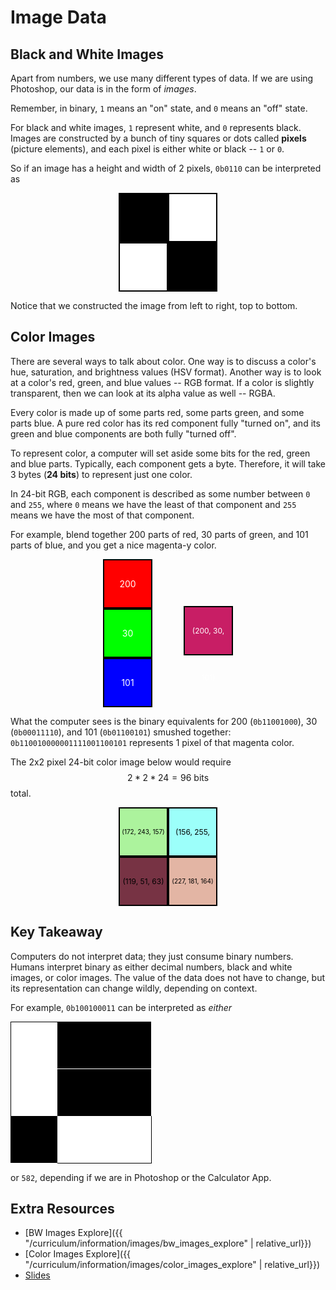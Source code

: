 # Image Data

## Black and White Images

Apart from numbers, we use many different types of data. If we are using Photoshop, our data is in the form of *images*.

Remember, in binary, `1` means an "on" state, and `0` means an "off" state.

For black and white images, `1` represent white, and `0` represents black. Images are constructed by a bunch of tiny squares or dots called **pixels** (picture elements), and each pixel is either white or black -- `1` or `0`.

So if an image has a height and width of 2 pixels, `0b0110` can be interpreted as

<style>
    :root {
        --bw-image-sq-size: 75px;
    }
</style>

<div style="position: relative; display: grid; grid-template-columns: 1fr 1fr; grid-gap: 0px;">
    <div style="width: var(--bw-image-sq-size); height: var(--bw-image-sq-size); background: black; border: 2px solid black; margin-left:auto;"></div>
    <div style="width: var(--bw-image-sq-size); height: var(--bw-image-sq-size); background: white; border: 2px solid black;"></div>
    <div style="width: var(--bw-image-sq-size); height: var(--bw-image-sq-size); background: white; border: 2px solid black; margin-left:auto;"></div>
    <div style="width: var(--bw-image-sq-size); height: var(--bw-image-sq-size); background: black; border: 2px solid black;"></div>
</div>

Notice that we constructed the image from left to right, top to bottom.

## Color Images

There are several ways to talk about color. One way is to discuss a color's hue, saturation, and brightness values (HSV format). Another way is to look at a color's red, green, and blue values -- RGB format. If a color is slightly transparent, then we can look at its alpha value as well -- RGBA.

Every color is made up of some parts red, some parts green, and some parts blue. A pure red color has its red component fully "turned on", and its green and blue components are both fully "turned off".

To represent color, a computer will set aside some bits for the red, green and blue parts. Typically, each component gets a byte. Therefore, it will take 3 bytes (**24 bits**) to represent just one color.

In 24-bit RGB, each component is described as some number between `0` and `255`, where `0` means we have the least of that component and `255` means we have the most of that component.

For example, blend together 200 parts of red, 30 parts of green, and 101 parts of blue, and you get a nice magenta-y color.

<div style="position: relative; display: grid; grid-template-columns: 1fr 1fr; grid-gap: 0px;">
<div>
    <div style="width: var(--bw-image-sq-size); height: var(--bw-image-sq-size); margin-right: 25px; margin-left: auto; background: #FF0000; border: 2px solid black; text-align: center; line-height: var(--bw-image-sq-size); color: white;">200</div>
    <div style="width: var(--bw-image-sq-size); height: var(--bw-image-sq-size); margin-right: 25px; margin-left: auto; background: #00FF00; border: 2px solid black; text-align: center; line-height: var(--bw-image-sq-size); color: white;">30</div>
    <div style="width: var(--bw-image-sq-size); height: var(--bw-image-sq-size); margin-right: 25px; margin-left: auto; background: #0000FF; border: 2px solid black; text-align: center; line-height: var(--bw-image-sq-size); color: white;">101</div>
</div>

<div>
    <div style="width: var(--bw-image-sq-size); height: var(--bw-image-sq-size);"></div>
    <div style="width: var(--bw-image-sq-size); height: var(--bw-image-sq-size); margin-right: auto; margin-left: 25px; background: #c81e65; border: 2px solid black; font-size: 12px; text-align: center; line-height: var(--bw-image-sq-size); color: white;">(200, 30, 101)</div>
</div>

</div>

What the computer sees is the binary equivalents for 200 (`0b11001000`), 30 (`0b00011110`), and 101 (`0b01100101`) smushed together:
`0b110010000001111001100101` represents 1 pixel of that magenta color.

The 2x2 pixel 24-bit color image below would require $$2*2*24 = 96 \text{ bits}$$ total.

<div style="position: relative; display: grid; grid-template-columns: 1fr 1fr; grid-gap: 0px;">

<div style="width: var(--bw-image-sq-size); height: var(--bw-image-sq-size); margin-left: auto; background: #ACF39D; border: 2px solid black; text-align: center; font-size: 10px; line-height: var(--bw-image-sq-size); color: black;">(172, 243, 157)</div>
<div style="width: var(--bw-image-sq-size); height: var(--bw-image-sq-size); margin-right: auto; background: #9cfffa; border: 2px solid black; text-align: center; font-size: 12px; line-height: var(--bw-image-sq-size); color: black;">(156, 255, 250)</div>
<div style="width: var(--bw-image-sq-size); height: var(--bw-image-sq-size); margin-left: auto; background: #773344; border: 2px solid black; text-align: center; font-size: 12px; line-height: var(--bw-image-sq-size); color: black;">(119, 51, 63)</div>

<div style="width: var(--bw-image-sq-size); height: var(--bw-image-sq-size); margin-right: auto; background: #E3B5A4; border: 2px solid black; text-align: center; font-size: 10px; line-height: var(--bw-image-sq-size); color: black;">(227, 181, 164)</div>

</div>

## **Key Takeaway**

Computers do not interpret data; they just consume binary numbers. Humans interpret binary as either decimal numbers, black and white images, or color images. The value of the data does not have to change, but its representation can change wildly, depending on context.

For example, `0b100100011` can be interpreted as *either*

<div style="position: relative; display: grid; grid-template-columns: var(--bw-image-sq-size) var(--bw-image-sq-size) var(--bw-image-sq-size); grid-gap: 0px;">
    <div style="width: var(--bw-image-sq-size); height: var(--bw-image-sq-size); background: white; border-left: 1px solid black; border-top: 1px solid black;"></div>
    <div style="width: var(--bw-image-sq-size); height: var(--bw-image-sq-size); background: black;"></div>
    <div style="width: var(--bw-image-sq-size); height: var(--bw-image-sq-size); background: black;"></div>
    <div style="width: var(--bw-image-sq-size); height: var(--bw-image-sq-size); background: white; border-left: 1px solid black;"></div>
    <div style="width: var(--bw-image-sq-size); height: var(--bw-image-sq-size); background: black;"></div>
    <div style="width: var(--bw-image-sq-size); height: var(--bw-image-sq-size); background: black;"></div>
    <div style="width: var(--bw-image-sq-size); height: var(--bw-image-sq-size); background: black;"></div>
    <div style="width: var(--bw-image-sq-size); height: var(--bw-image-sq-size); background: white; border-bottom: 1px solid black;"></div>
    <div style="width: var(--bw-image-sq-size); height: var(--bw-image-sq-size); background: white; border-bottom: 1px solid black; border-right: 1px solid black;"></div>
</div>

or `582`, depending if we are in Photoshop or the Calculator App.

## Extra Resources

* [BW Images Explore]({{ "/curriculum/information/images/bw_images_explore" | relative_url}})
* [Color Images Explore]({{ "/curriculum/information/images/color_images_explore" | relative_url}})
* <a href="https://docs.google.com/viewer?url=https://github.com/APCSP-SLCA/slides/raw/main/images/slides.pdf" target="_blank">Slides</a>
